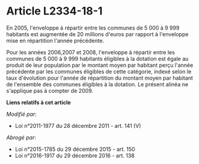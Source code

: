 # Article L2334-18-1

En 2005, l'enveloppe à répartir entre les communes de 5 000 à 9 999 habitants est augmentée de 20 millions d'euros par
rapport à l'enveloppe mise en répartition l'année précédente.

Pour les années 2006,2007 et 2008, l'enveloppe à répartir entre les communes de 5 000 à 9 999 habitants éligibles à la
dotation est égale au produit de leur population par le montant moyen par habitant perçu l'année précédente par les communes
éligibles de cette catégorie, indexé selon le taux d'évolution pour l'année de répartition du montant moyen par habitant de
l'ensemble des communes éligibles à la dotation. Le présent alinéa ne s'applique pas à compter de 2009.

**Liens relatifs à cet article**

_Modifié par_:

  - Loi n°2011-1977 du 28 décembre 2011 - art. 141 (V)

_Abrogé par_:

  - Loi n°2015-1785 du 29 décembre 2015 - art. 150
  - Loi n°2016-1917 du 29 décembre 2016 - art. 138
